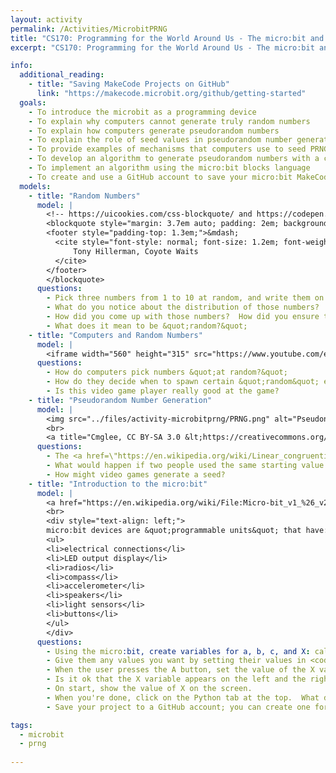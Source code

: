 ```yaml
---
layout: activity
permalink: /Activities/MicrobitPRNG
title: "CS170: Programming for the World Around Us - The micro:bit and Pseudorandom Number Generators"
excerpt: "CS170: Programming for the World Around Us - The micro:bit and Pseudorandom Number Generators"

info:
  additional_reading:
    - title: "Saving MakeCode Projects on GitHub"
      link: "https://makecode.microbit.org/github/getting-started"
  goals: 
    - To introduce the microbit as a programming device
    - To explain why computers cannot generate truly random numbers
    - To explain how computers generate pseudorandom numbers
    - To explain the role of seed values in pseudorandom number generators (PRNG)
    - To provide examples of mechanisms that computers use to seed PRNGs
    - To develop an algorithm to generate pseudorandom numbers with a computer
    - To implement an algorithm using the micro:bit blocks language
    - To create and use a GitHub account to save your micro:bit MakeCode project
  models:
    - title: "Random Numbers"
      model: |
        <!-- https://uicookies.com/css-blockquote/ and https://codepen.io/jonitrythall/pen/XbENPM-->
        <blockquote style="margin: 3.7em auto; padding: 2em; background: linear-gradient(white, white) padding-box, url(https://s3-us-west-2.amazonaws.com/s.cdpn.io/80625/sea.jpg) border-box  0 / cover; border: 2em solid transparent; box-shadow: 5px 3px 30px black; font-size: 1.4em; font-style: italic; line-height: 1.5; width: 40%;">From where we stand the rain seems random.  If we could stand somewhere else, we would see the order in it.
        <footer style="padding-top: 1.3em;">&mdash;
          <cite style="font-style: normal; font-size: 1.2em; font-weight: bold;">
              Tony Hillerman, Coyote Waits
          </cite>
        </footer>
        </blockquote>
      questions: 
        - Pick three numbers from 1 to 10 at random, and write them on the board.
        - What do you notice about the distribution of those numbers?
        - How did you come up with those numbers?  How did you ensure they were truly quot;random?&quot;
        - What does it mean to be &quot;random?&quot;
    - title: "Computers and Random Numbers"
      model: |
        <iframe width="560" height="315" src="https://www.youtube.com/embed/nl_62s1xqCo" title="YouTube video player" frameborder="0" allow="accelerometer; clipboard-write; encrypted-media; gyroscope; picture-in-picture" allowfullscreen></iframe>
      questions: 
        - How do computers pick numbers &quot;at random?&quot;
        - How do they decide when to spawn certain &quot;random&quot; events?
        - Is this video game player really good at the game?
    - title: "Pseudorandom Number Generation"
      model: |
        <img src="../files/activity-microbitprng/PRNG.png" alt="Pseudonumber Random Number Generator (PRNG) formula">
        <br>
        <a title="Cmglee, CC BY-SA 3.0 &lt;https://creativecommons.org/licenses/by-sa/3.0&gt;, via Wikimedia Commons" href="https://commons.wikimedia.org/wiki/File:Linear_congruential_generator_visualisation.svg"><img width="512" alt="Linear congruential generator visualisation" src="https://upload.wikimedia.org/wikipedia/commons/thumb/0/02/Linear_congruential_generator_visualisation.svg/512px-Linear_congruential_generator_visualisation.svg.png"></a>
      questions: 
        - The <a href=\"https://en.wikipedia.org/wiki/Linear_congruential_generator\">Linear Congruential Generator</a> is one way to generate a pseudo-random number computationally.  Choose a starting value and generate 3 random numbers using this formula.
        - What would happen if two people used the same starting value (called a &quot;seed&quot;)?
        - How might video games generate a seed?
    - title: "Introduction to the micro:bit"
      model: |
        <a href="https://en.wikipedia.org/wiki/File:Micro-bit_v1_%26_v2.JPG#/media/File:Micro-bit_v1_&amp;_v2.JPG"><img src="https://upload.wikimedia.org/wikipedia/en/thumb/a/a3/Micro-bit_v1_%26_v2.JPG/1200px-Micro-bit_v1_%26_v2.JPG" alt="Micro-bit v1 &amp; v2.JPG: Creative Commons Zero, Public Domain Dedication"></a>
        <br>
        <div style="text-align: left;">
        micro:bit devices are &quot;programmable units&quot; that have:
        <ul>
        <li>electrical connections</li>
        <li>LED output display</li>
        <li>radios</li>
        <li>compass</li>
        <li>accelerometer</li>
        <li>speakers</li>
        <li>light sensors</li>
        <li>buttons</li>
        </ul>
        </div>
      questions: 
        - Using the micro:bit, create variables for a, b, c, and X: call them <code>multiplier</code>, <code>adder</code>, <code>modulus</code>, and <code>current</code>.
        - Give them any values you want by setting their values in <code>on start</code>.
        - When the user presses the A button, set the value of the X variable (<code>current</code>) using the formula, and show X on the screen.
        - Is it ok that the X variable appears on the left and the right side of the equals sign?  Why or why not?
        - On start, show the value of X on the screen.
        - When you're done, click on the Python tab at the top.  What do you notice about each block from the original program?
        - Save your project to a GitHub account; you can create one for free!

tags:
  - microbit
  - prng
  
---
```


